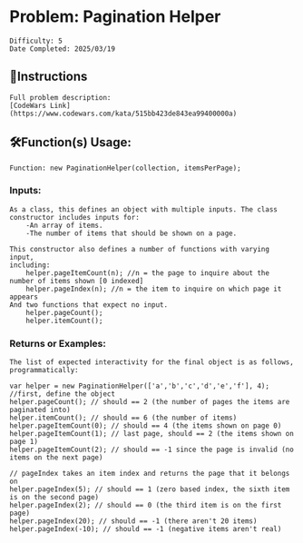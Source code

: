 # Problem: Pagination Helper
	Difficulty: 5
	Date Completed: 2025/03/19

## 📜Instructions
	Full problem description:
	[CodeWars Link](https://www.codewars.com/kata/515bb423de843ea99400000a)

## 🛠Function(s) Usage:
	Function: new PaginationHelper(collection, itemsPerPage);

### Inputs:
	As a class, this defines an object with multiple inputs. The class
	constructor includes inputs for:
		-An array of items.
		-The number of items that should be shown on a page.

	This constructor also defines a number of functions	with varying input,
	including:
		helper.pageItemCount(n); //n = the page to inquire about the number of items shown [0 indexed]
		helper.pageIndex(n); //n = the item to inquire on which page it appears
	And two functions that expect no input.
		helper.pageCount();
		helper.itemCount();
	

### Returns or Examples:
	The list of expected interactivity for the final object is as follows, programmatically:
	
    var helper = new PaginationHelper(['a','b','c','d','e','f'], 4); //first, define the object
	helper.pageCount(); // should == 2 (the number of pages the items are paginated into)
	helper.itemCount(); // should == 6 (the number of items)
	helper.pageItemCount(0); // should == 4 (the items shown on page 0)
	helper.pageItemCount(1); // last page, should == 2 (the items shown on page 1)
	helper.pageItemCount(2); // should == -1 since the page is invalid (no items on the next page)

	// pageIndex takes an item index and returns the page that it belongs on
	helper.pageIndex(5); // should == 1 (zero based index, the sixth item is on the second page)
	helper.pageIndex(2); // should == 0 (the third item is on the first page)
	helper.pageIndex(20); // should == -1 (there aren't 20 items)
	helper.pageIndex(-10); // should == -1 (negative items aren't real)
